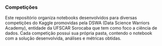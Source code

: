 ### Competições

Este repositório organiza notebooks desenvolvidos para diversas competições do Kaggle promovidas pela DSWA (Data Science Warriors Academy), entidade da UFSCAR Sorocaba que tem como foco a ciência de dados. Cada competição possui sua própria pasta, contendo o notebook com a solução desenvolvida, análises e métricas obtidas.
